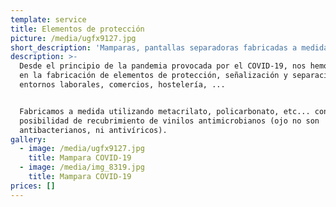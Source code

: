 ```yaml
---
template: service
title: Elementos de protección
picture: /media/ugfx9127.jpg
short_description: 'Mamparas, pantallas separadoras fabricadas a medida para todo tipo de negocios'
description: >-
  Desde el principio de la pandemia provocada por el COVID-19, nos hemos volcado
  en la fabricación de elementos de protección, señalización y separación de
  entornos laborales, comercios, hostelería, ...


  Fabricamos a medida utilizando metacrilato, policarbonato, etc... con
  posibilidad de recubrimiento de vinilos antimicrobianos (ojo no son
  antibacterianos, ni antivíricos).
gallery:
  - image: /media/ugfx9127.jpg
    title: Mampara COVID-19
  - image: /media/img_8319.jpg
    title: Mampara COVID-19
prices: []
---
```


